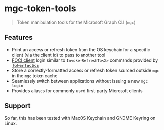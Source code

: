 # mgc-token-tools
> Token manipulation tools for the Microsoft Graph CLI (`mgc`)

## Features
- Print an access or refresh token from the OS keychain for a specific client (via the client id) to pass to another tool
- [FOCI client](https://github.com/secureworks/family-of-client-ids-research/tree/main) login similar to `Invoke-RefreshTo<X>` commands provided by [TokenTactics](https://github.com/rvrsh3ll/TokenTactics)
- Store a correctly-formatted access or refresh token sourced outside `mgc` in the `mgc` token cache
- Seamlessly switch between applications without issuing a new `mgc login`
- Provides aliases for commonly used first-party Microsoft clients

## Support
So far, this has been tested with MacOS Keychain and GNOME Keyring on Linux.
